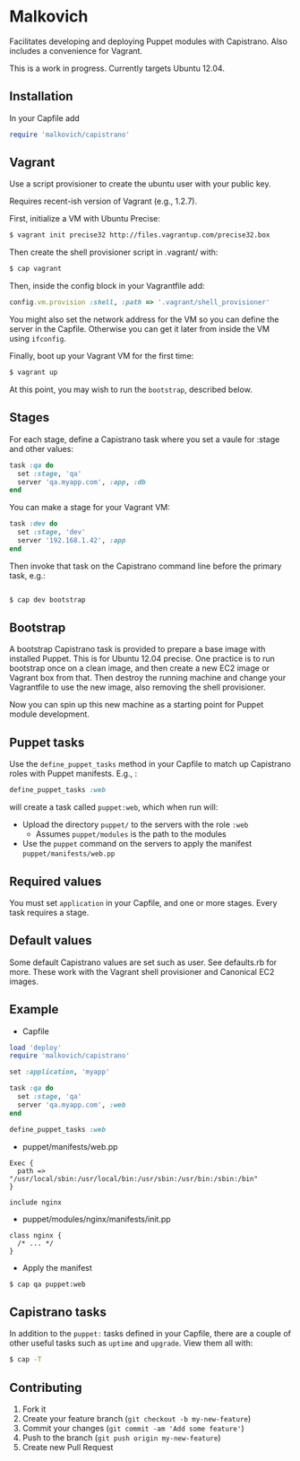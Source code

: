# Malkovich

Facilitates developing and deploying Puppet modules with Capistrano. Also includes a convenience for Vagrant.

This is a work in progress. Currently targets Ubuntu 12.04.

## Installation

In your Capfile add

```rb
require 'malkovich/capistrano'
```

## Vagrant

Use a script provisioner to create the ubuntu user with your public key.

Requires recent-ish version of Vagrant (e.g., 1.2.7).

First, initialize a VM with Ubuntu Precise:

```bash
$ vagrant init precise32 http://files.vagrantup.com/precise32.box
```

Then create the shell provisioner script in .vagrant/ with:

```bash
$ cap vagrant
```

Then, inside the config block in your Vagrantfile add:

```rb
config.vm.provision :shell, :path => '.vagrant/shell_provisioner'
```

You might also set the network address for the VM so you can define the server in the Capfile. Otherwise you can get it later from inside the VM using `ifconfig`.

Finally, boot up your Vagrant VM for the first time:
```bash
$ vagrant up
```

At this point, you may wish to run the `bootstrap`, described below.

## Stages

For each stage, define a Capistrano task where you set a vaule for :stage and other values:

```rb
task :qa do
  set :stage, 'qa'
  server 'qa.myapp.com', :app, :db
end
```

You can make a stage for your Vagrant VM:

```rb
task :dev do
  set :stage, 'dev'
  server '192.168.1.42', :app
end
```

Then invoke that task on the Capistrano command line before the primary task, e.g.:

```bash

$ cap dev bootstrap

```

## Bootstrap

A bootstrap Capistrano task is provided to prepare a base image with installed Puppet. This is for Ubuntu 12.04 precise.  One practice is to run bootstrap once on a clean image, and then create a new EC2 image or Vagrant box from that. Then destroy the running machine and change your Vagrantfile to use the new image, also removing the shell provisioner.

Now you can spin up this new machine as a starting point for Puppet module development.

## Puppet tasks

Use the `define_puppet_tasks` method in your Capfile to match up Capistrano roles with Puppet manifests. E.g., :

```rb
define_puppet_tasks :web
```

will create a task called `puppet:web`, which when run will:

* Upload the directory `puppet/` to the servers with the role `:web`
    * Assumes `puppet/modules` is the path to the modules
* Use the `puppet` command on the servers to apply the manifest `puppet/manifests/web.pp`

## Required values

You must set `application` in your Capfile, and one or more stages. Every task requires a stage.

## Default values

Some default Capistrano values are set such as user. See defaults.rb for more. These work with the Vagrant shell provisioner and Canonical EC2 images.

## Example

* Capfile

```rb
load 'deploy'
require 'malkovich/capistrano'

set :application, 'myapp'

task :qa do
  set :stage, 'qa'
  server 'qa.myapp.com', :web
end

define_puppet_tasks :web
```

* puppet/manifests/web.pp

```puppet
Exec {
  path => "/usr/local/sbin:/usr/local/bin:/usr/sbin:/usr/bin:/sbin:/bin"
}

include nginx
```

* puppet/modules/nginx/manifests/init.pp

```puppet
class nginx {
  /* ... */
}
```

* Apply the manifest

```bash
$ cap qa puppet:web
```

## Capistrano tasks

In addition to the `puppet:` tasks defined in your Capfile, there are a couple of other useful tasks such as `uptime` and `upgrade`. View them all with:

```bash
$ cap -T
```

## Contributing

1. Fork it
2. Create your feature branch (`git checkout -b my-new-feature`)
3. Commit your changes (`git commit -am 'Add some feature'`)
4. Push to the branch (`git push origin my-new-feature`)
5. Create new Pull Request
